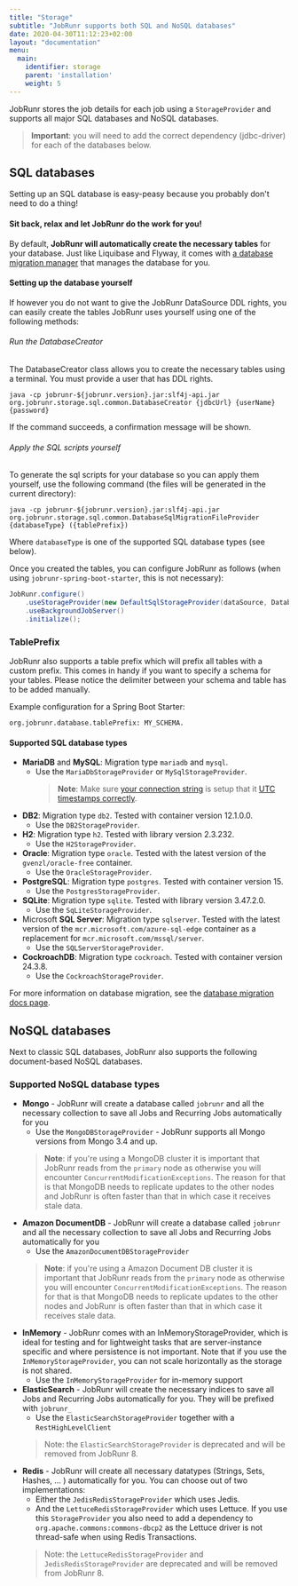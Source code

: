```yaml
---
title: "Storage"
subtitle: "JobRunr supports both SQL and NoSQL databases"
date: 2020-04-30T11:12:23+02:00
layout: "documentation"
menu: 
  main: 
    identifier: storage
    parent: 'installation'
    weight: 5
---
```

JobRunr stores the job details for each job using a `StorageProvider` and supports all major SQL databases and NoSQL databases.

> __Important__: you will need to add the correct dependency (jdbc-driver) for each of the databases below.

## SQL databases
Setting up an SQL database is easy-peasy because you probably don't need to do a thing!

#### Sit back, relax and let JobRunr do the work for you!
By default, **JobRunr will automatically create the necessary tables** for your database. Just like Liquibase and Flyway, it comes with [a database migration manager](/en/documentation/pro/database-migrations/) that manages the database for you.

#### Setting up the database yourself
If however you do not want to give the JobRunr DataSource DDL rights, you can easily create the tables JobRunr uses yourself using one of the following methods:


###### Run the DatabaseCreator
The DatabaseCreator class allows you to create the necessary tables using a terminal. You must provide a user that has DDL rights.

<div class="terminal">

```
java -cp jobrunr-${jobrunr.version}.jar:slf4j-api.jar org.jobrunr.storage.sql.common.DatabaseCreator {jdbcUrl} {userName} {password}
```
</div>

If the command succeeds, a confirmation message will be shown.

###### Apply the SQL scripts yourself
To generate the sql scripts for your database so you can apply them yourself, use the following command (the files will be generated in the current directory): 

<div class="terminal">

```
java -cp jobrunr-${jobrunr.version}.jar:slf4j-api.jar org.jobrunr.storage.sql.common.DatabaseSqlMigrationFileProvider {databaseType} ({tablePrefix})
```
</div>

Where `databaseType` is one of the supported SQL database types (see below).

Once you created the tables, you can configure JobRunr as follows (when using `jobrunr-spring-boot-starter`, this is not necessary):

```java
JobRunr.configure()
    .useStorageProvider(new DefaultSqlStorageProvider(dataSource, DatabaseOptions.SKIP_CREATE))
    .useBackgroundJobServer()
    .initialize();
```

### TablePrefix
JobRunr also supports a table prefix which will prefix all tables with a custom prefix. This comes in handy if you want to specify a schema for your tables. Please notice the delimiter between your schema and table has to be added manually.

Example configuration for a Spring Boot Starter:

```
org.jobrunr.database.tablePrefix: MY_SCHEMA.
```

#### Supported SQL database types

- **MariaDB** and **MySQL**: Migration type `mariadb` and `mysql`.
  - Use the `MariaDbStorageProvider` or `MySqlStorageProvider`.
    > **Note**: Make sure [your connection string]() is setup that it [UTC timestamps correctly](https://stackoverflow.com/questions/1646171/mysql-datetime-fields-and-daylight-savings-time-how-do-i-reference-the-extra).
- **DB2**: Migration type `db2`. Tested with container version 12.1.0.0.
  - Use the `DB2StorageProvider`.
- **H2**: Migration type `h2`. Tested with library version 2.3.232.
  - Use the `H2StorageProvider`.
- **Oracle**: Migration type `oracle`. Tested with the latest version of the `gvenzl/oracle-free` container.
  - Use the `OracleStorageProvider`.
- **PostgreSQL**: Migration type `postgres`. Tested with container version 15.
  - Use the `PostgresStorageProvider`.
- **SQLite**: Migration type `sqlite`. Tested with library version 3.47.2.0.
  - Use the `SqLiteStorageProvider`.
- Microsoft **SQL Server**: Migration type `sqlserver`. Tested with the latest version of the `mcr.microsoft.com/azure-sql-edge` container as a replacement for `mcr.microsoft.com/mssql/server`.
  - Use the `SQLServerStorageProvider`.
- **CockroachDB**: Migration type `cockroach`. Tested with container version 24.3.8.
  - Use the `CockroachStorageProvider`.

For more information on database migration, see the [database migration docs page](/en/documentation/pro/database-migrations/).

## NoSQL databases

Next to classic SQL databases, JobRunr also supports the following document-based NoSQL databases.

### Supported NoSQL database types

- __Mongo__ - JobRunr will create a database called `jobrunr` and all the necessary collection to save all Jobs and Recurring Jobs automatically for you
  - Use the `MongoDBStorageProvider` - JobRunr supports all Mongo versions from Mongo 3.4 and up.
  > **Note**: if you're using a MongoDB cluster it is important that JobRunr reads from the `primary` node as otherwise you will encounter `ConcurrentModificationExceptions`. The reason for that is that MongoDB needs to replicate updates to the other nodes and JobRunr is often faster than that in which case it receives stale data.
- __Amazon DocumentDB__ - JobRunr will create a database called `jobrunr` and all the necessary collection to save all Jobs and Recurring Jobs automatically for you
  - Use the `AmazonDocumentDBStorageProvider`
  > **Note**: if you're using a Amazon Document DB cluster it is important that JobRunr reads from the `primary` node as otherwise you will encounter `ConcurrentModificationExceptions`. The reason for that is that MongoDB needs to replicate updates to the other nodes and JobRunr is often faster than that in which case it receives stale data.
- __InMemory__ - JobRunr comes with an InMemoryStorageProvider, which is ideal for testing and for lightweight tasks that are server-instance specific and where persistence is not important. Note that if you use the `InMemoryStorageProvider`, you can not scale horizontally as the storage is not shared.
  - Use the `InMemoryStorageProvider` for in-memory support
- __ElasticSearch__ - JobRunr will create the necessary indices to save all Jobs and Recurring Jobs automatically for you. They will be prefixed with `jobrunr_`
  - Use the `ElasticSearchStorageProvider` together with a `RestHighLevelClient`
  > Note: the `ElasticSearchStorageProvider` is deprecated and will be removed from JobRunr 8.
- __Redis__ - JobRunr will create all necessary datatypes (Strings, Sets, Hashes, ... ) automatically for you. You can choose out of two implementations: 
  - Either the `JedisRedisStorageProvider` which uses Jedis.
  - And the `LettuceRedisStorageProvider` which uses Lettuce. If you use this `StorageProvider` you also need to add a dependency to `org.apache.commons:commons-dbcp2` as the Lettuce driver is not thread-safe when using Redis Transactions.
  > Note: the `LettuceRedisStorageProvider` and `JedisRedisStorageProvider` are deprecated and will be removed from JobRunr 8.

<script type="text/javascript">
  if (window.navigator.userAgent.indexOf("Win") != -1) {
    const nodeList = document.querySelectorAll("div.terminal");
    for (let i = 0; i < nodeList.length; i++) {
      nodeList[i].innerHTML = nodeList[i].innerHTML.replace(':', ';');
    }
  }
</script>